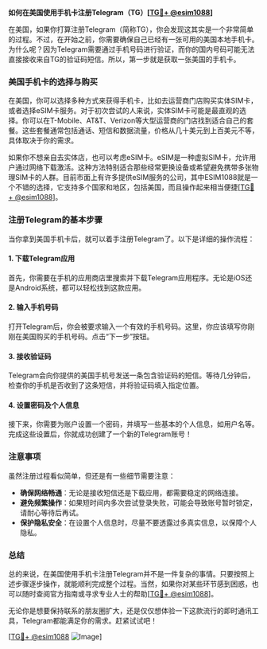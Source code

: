 **如何在美国使用手机卡注册Telegram（TG）[[TG💪+ @esim1088](https://t.me/s/esim1088)]**

在美国，如果你打算注册Telegram（简称TG），你会发现这其实是一个非常简单的过程。不过，在开始之前，你需要确保自己已经有一张可用的美国本地手机卡。为什么呢？因为Telegram需要通过手机号码进行验证，而你的国内号码可能无法直接接收来自TG的验证码短信。所以，第一步就是获取一张美国的手机卡。

### 美国手机卡的选择与购买

在美国，你可以选择多种方式来获得手机卡，比如去运营商门店购买实体SIM卡，或者选择eSIM卡服务。对于初次尝试的人来说，实体SIM卡可能是最直观的选择。你可以在T-Mobile、AT&T、Verizon等大型运营商的门店找到适合自己的套餐。这些套餐通常包括通话、短信和数据流量，价格从几十美元到上百美元不等，具体取决于你的需求。

如果你不想亲自去实体店，也可以考虑eSIM卡。eSIM是一种虚拟SIM卡，允许用户通过网络下载激活。这种方法特别适合那些经常更换设备或希望避免携带多张物理SIM卡的人群。目前市面上有许多提供eSIM服务的公司，其中ESIM1088就是一个不错的选择，它支持多个国家和地区，包括美国，而且操作起来相当便捷[[TG💪+ @esim1088](https://t.me/s/esim1088)]。

### 注册Telegram的基本步骤

当你拿到美国手机卡后，就可以着手注册Telegram了。以下是详细的操作流程：

#### 1. 下载Telegram应用
首先，你需要在手机的应用商店里搜索并下载Telegram应用程序。无论是iOS还是Android系统，都可以轻松找到这款应用。

#### 2. 输入手机号码
打开Telegram后，你会被要求输入一个有效的手机号码。这里，你应该填写你刚刚在美国购买的手机号码。点击“下一步”按钮。

#### 3. 接收验证码
Telegram会向你提供的美国手机号发送一条包含验证码的短信。等待几分钟后，检查你的手机是否收到了这条短信，并将验证码填入指定位置。

#### 4. 设置密码及个人信息
接下来，你需要为账户设置一个密码，并填写一些基本的个人信息，如用户名等。完成这些设置后，你就成功创建了一个新的Telegram账号！

### 注意事项

虽然注册过程看似简单，但还是有一些细节需要注意：

- **确保网络畅通**：无论是接收短信还是下载应用，都需要稳定的网络连接。
- **避免频繁操作**：如果短时间内多次尝试登录失败，可能会导致账号暂时锁定，请耐心等待后再试。
- **保护隐私安全**：在设置个人信息时，尽量不要透露过多真实信息，以保障个人隐私。

### 总结

总的来说，在美国使用手机卡注册Telegram并不是一件复杂的事情。只要按照上述步骤逐步操作，就能顺利完成整个过程。当然，如果你对某些环节感到困惑，也可以随时查阅官方指南或寻求专业人士的帮助[[TG💪+ @esim1088](https://t.me/s/esim1088)]。

无论你是想要保持联系的朋友圈扩大，还是仅仅想体验一下这款流行的即时通讯工具，Telegram都能满足你的需求。赶紧试试吧！

[[TG💪+ @esim1088](https://t.me/s/esim1088) ![Image](https://i.postimg.cc/4NQfJmqS/Snipaste-2025-05-13-00-14-12.png)]